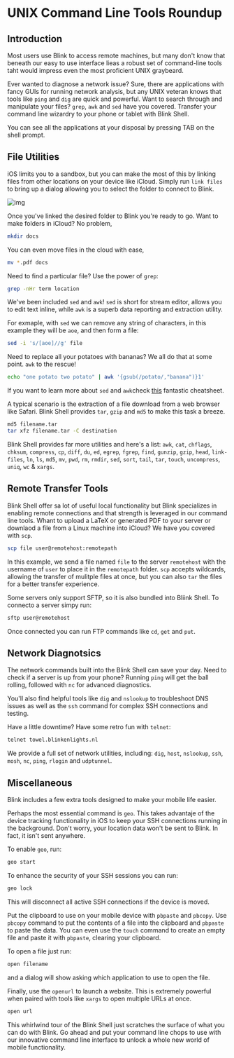 # UNIX Command Line Tools Roundup

## Introduction

Most users use Blink to access remote machines, but many don't know that beneath our easy to use interface lieas a robust set of command-line tools taht would impress even the most proficient UNIX graybeard.

Ever wanted to diagnose a network issue? Sure, there are applications with fancy GUIs for running network analysis, but any UNIX veteran knows that tools like `ping` and `dig` are quick and powerful. Want to search through and manipulate your files? `grep`, `awk` and `sed` have you covered. Transfer your command line wizardry to your phone or tablet with Blink Shell.

You can see all the applications at your disposal by pressing TAB on the shell prompt.

## File Utilities

iOS limits you to a sandbox, but you can make the most of this by linking files from other locations on your device like iCloud. Simply run `link files` to bring up a dialog allowing you to select the folder to connect to Blink.

![img](images/unix-roundup-image1.png)

Once you've linked the desired folder to Blink you're ready to go. Want to make folders in iCloud? No problem,

```bash
mkdir docs
```

You can even move files in the cloud with ease,

```bash
mv *.pdf docs
```

Need to find a particular file? Use the power of `grep`:

```bash
grep -nHr term location
```

We've been included `sed` and `awk`! `sed` is short for stream editor, allows you to edit text inline, while `awk` is a superb data reporting and extraction utility.

For exmaple, with `sed` we can remove any string of characters, in this example they will be `aoe`, and then form a file:

```bash
sed -i 's/[aoe]//g' file
```

Need to replace all your potatoes with bananas? We all do that at some point. `awk` to the rescue!

```bash
echo "one potato two potato" | awk '{gsub(/potato/,"banana")}1'
```

If you want to learn more about `sed` and `awk`check [this](https://github.com/codenameyau/sed-awk-cheatsheet) fantastic cheatsheet.

A typical scenario is the extraction of a file download from a web browser like Safari. Blink Shell provides `tar`, `gzip` and `md5` to make this task a breeze.

```bash
md5 filename.tar
tar xfz filename.tar -C destination
```

Blink Shell provides far more utilities and here's a list: `awk`, `cat`, `chflags`, `chksum`, `compress`, `cp`, `diff`, `du`, `ed`, `egrep`, `fgrep`, `find`, `gunzip`, `gzip`, `head`, `link-files`, `ln`, `ls`, `md5`, `mv`, `pwd`, `rm`, `rmdir`, `sed`, `sort`, `tail`, `tar`, `touch`, `uncompress`, `uniq`, `wc` & `xargs`.

## Remote Transfer Tools

Blink Shell offer sa lot of useful local functionality but Blink specializes in enabling remote connections and that strength is leveraged in our command line tools. Whant to upload a LaTeX or generated PDF to your server or downlaod a file from a Linux machine into iCloud? We have you covered with `scp`.

```bash
scp file user@remotehost:remotepath
```

In this example, we send a file named `file` to the server `remotehost` with the username of `user` to place it in the `remotepath` folder. `scp` accepts wildcards, allowing the transfer of mulitple files at once, but you can also `tar` the files for a better transfer experience.

Some servers only support SFTP, so it is also bundled into Bliink Shell. To connecto a server simpy run:

```bash
sftp user@remotehost
```

Once connected you can run FTP commands like `cd`, `get` and `put`.

## Network Diagnotsics

The network commands built into the Blink Shell can save your day. Need to check if a server is up from your phone? Running `ping` will get the ball rolling, followed with `nc` for advanced diagnostics.

You'll also find helpful tools like `dig` and `nslookup` to troubleshoot DNS issues as well as the `ssh` command for complex SSH connections and testing.

Have a little downtime? Have some retro fun with `telnet`:

```bash
telnet towel.blinkenlights.nl
```
We provide a full set of network utilities, including: `dig`, `host`, `nslookup`, `ssh`, `mosh`, `nc`, `ping`, `rlogin` and `udptunnel`.

## Miscellaneous

Blink includes a few extra tools designed to make your mobile life easier.

Perhaps the most essential command is `geo`. This takes advantaje of the device tracking functionality in iOS to keep your SSH connections running in the background. Don't worry, your location data won't be sent to Blink. In fact, it isn't sent anywhere.

To enable `geo`, run:

```bash
geo start
```

To enhance the security of your SSH sessions you can run:

```bash
geo lock
```

This will disconnect all active SSH connections if the device is moved.

Put the clipboard to use on your mobile device with `pbpaste` and `pbcopy`. Use `pbcopy` command to put the contents of a file into the clipboard and `pbpaste` to paste the data. You can even use the `touch` command to create an empty file and paste it with `pbpaste`, clearing your clipboard.

To open a file just run:

```bash
open filename
```

and a dialog will show asking which application to use to open the file.

Finally, use the `openurl` to launch a website. This is extremely powerful when paired with tools like `xargs` to open multiple URLs at once.

```bash
open url
```
This whirlwind tour of the Blink Shell just scratches the surface of what you can do with Blink. Go ahead and put your command line chops to use with our innovative command line interface to unlock a whole new world of mobile functionality.




